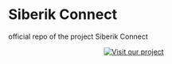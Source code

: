 # Siberik Connect
official repo of the project Siberik Connect

<p align="center">
    <a href="https://team-siberik.github.io/siberik-connect" target="_blank">
        <img src="https://img.shields.io/badge/🌐-Visita%20la%20Web-0078d7?style=for-the-badge&logo=github" alt="Visit our project">
    </a>
</p>